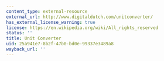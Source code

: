 ```yaml
---
content_type: external-resource
external_url: http://www.digitaldutch.com/unitconverter/
has_external_license_warning: true
license: https://en.wikipedia.org/wiki/All_rights_reserved
status: ''
title: Unit Converter
uid: 25a941e7-8b2f-47b0-bd0e-99337e3489a8
wayback_url: ''
---
```

